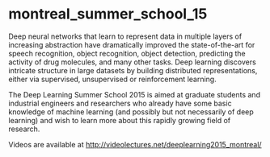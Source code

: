 # montreal_summer_school_15

Deep neural networks that learn to represent data in multiple layers of increasing abstraction have dramatically improved the state-of-the-art for speech recognition, object recognition, object detection, predicting the activity of drug molecules, and many other tasks. Deep learning discovers intricate structure in large datasets by building distributed representations, either via supervised, unsupervised or reinforcement learning.

The Deep Learning Summer School 2015 is aimed at graduate students and industrial engineers and researchers who already have some basic knowledge of machine learning (and possibly but not necessarily of deep learning) and wish to learn more about this rapidly growing field of research.

Videos are available at http://videolectures.net/deeplearning2015_montreal/
